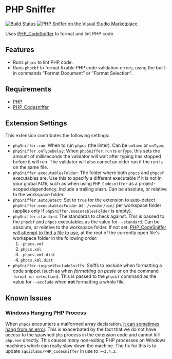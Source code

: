 # PHP Sniffer

[![Build Status](https://travis-ci.com/wongjn/vscode-php-sniffer.svg?branch=master)](https://travis-ci.com/wongjn/vscode-php-sniffer)
[![PHP Sniffer on the Visual Studio Marketplace](https://vsmarketplacebadge.apphb.com/version-short/wongjn.php-sniffer.svg)](https://marketplace.visualstudio.com/items?itemName=wongjn.php-sniffer)

Uses [PHP_CodeSniffer](https://github.com/squizlabs/PHP_CodeSniffer) to format
and lint PHP code.

## Features

- Runs `phpcs` to lint PHP code.
- Runs `phpcbf` to format fixable PHP code validation errors, using the built-in
  commands "Format Document" or "Format Selection".

## Requirements

- [PHP](https://php.net)
- [PHP_Codesniffer](https://github.com/squizlabs/PHP_CodeSniffer)

## Extension Settings

This extension contributes the following settings:

* `phpSniffer.run`: When to run `phpcs` (the linter). Can be `onSave` or
`onType`.
* `phpSniffer.onTypeDelay`: When `phpSniffer.run` is `onType`, this sets the
amount of milliseconds the validator will wait after typing has stopped before
it will run. The validator will also cancel an older run if the run is on the
same file.
* `phpSniffer.executablesFolder`: The folder where both `phpcs` and `phpcbf`
executables are. Use this to specify a different executable if it is not in your
global `PATH`, such as when using `PHP_Codesniffer` as a project-scoped
dependency. Include a trailing slash. Can be absolute, or relative to the
workspace folder.
* `phpSniffer.autoDetect`: Set to `true` for the extension to auto-detect
`phpSniffer.executablesFolder` as `./vendor/bin/` per workspace folder (applies
only if `phpSniffer.executablesFolder` is empty).
* `phpSniffer.standard`: The standards to check against. This is passed to the
`phpcbf` and `phpcs` executables as the value for `--standard`. Can be absolute,
or relative to the workspace folder. If not set,
[PHP_CodeSniffer will attempt to find a file to use](https://github.com/squizlabs/PHP_CodeSniffer/wiki/Advanced-Usage#using-a-default-configuration-file),
at the root of the currently open file's workspace folder in the following order:
  1. `.phpcs.xml`
  2. `phpcs.xml`
  3. `.phpcs.xml.dist`
  4. `phpcs.xml.dist`
* `phpSniffer.snippetExcludeSniffs`: Sniffs to exclude when formatting a code
snippet (such as when _formatting on paste_ or on the command
`format on selection`). This is passed to the `phpcbf` command as the value for
`--exclude` when **not** formatting a whole file.

## Known Issues

### Windows Hanging PHP Process

When `phpcs` encounters a malformed array declaration, [it can sometimes hang from an error](https://github.com/squizlabs/PHP_CodeSniffer/issues/2142).
This is exacerbated by the fact that we do not have access to the spawned `php`
process in the extension code and cannot kill `php.exe` directly. This causes
many non-exiting PHP processes on Windows machines which can really slow down
the machine.
The fix for this is to update `squizlabs/PHP_Codesniffer` in use to `>=3.4.2`.
